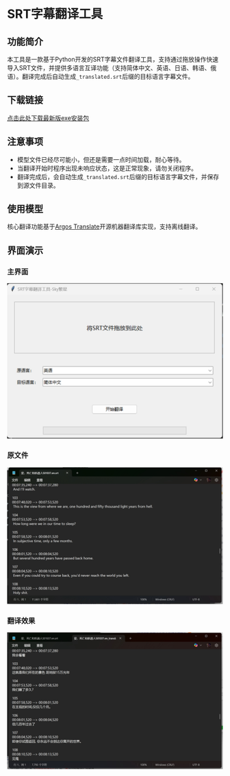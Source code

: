 # SRT字幕翻译工具

## 功能简介
本工具是一款基于Python开发的SRT字幕文件翻译工具，支持通过拖放操作快速导入SRT文件，并提供多语言互译功能（支持简体中文、英语、日语、韩语、俄语）。翻译完成后自动生成`_translated.srt`后缀的目标语言字幕文件。

## 下载链接
[点击此处下载最新版exe安装包](https://download.csdn.net/download/weixin_45826970/90890917?spm=1001.2014.3001.5501)

## 注意事项
- 模型文件已经尽可能小，但还是需要一点时间加载，耐心等待。
- 当翻译开始时程序出现未响应状态，这是正常现象，请勿关闭程序。
- 翻译完成后，会自动生成`_translated.srt`后缀的目标语言字幕文件，并保存到源文件目录。

## 使用模型
核心翻译功能基于[Argos Translate](https://github.com/argosopentech/argos-translate)开源机器翻译库实现，支持离线翻译。

## 界面演示
### 主界面
![主界面](img/index.png)

### 原文件
![原语言](img/en.png)

### 翻译效果
![目标语言](img/zh.png)


